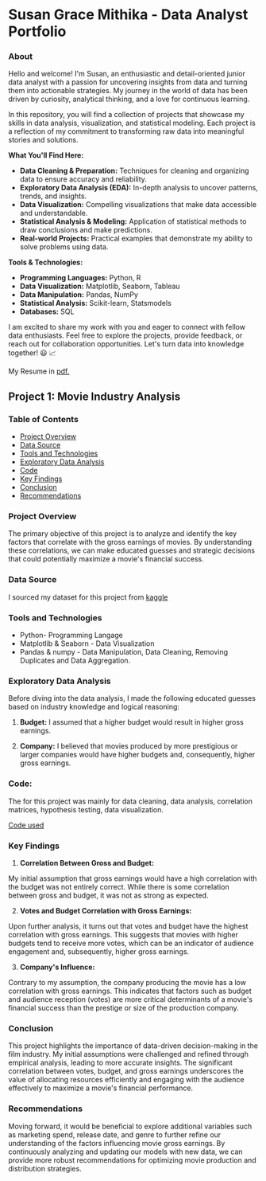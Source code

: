 # Susan Grace Mithika - Data Analyst Portfolio

### About
Hello and welcome! I'm Susan, an enthusiastic and detail-oriented junior data analyst with a passion for uncovering insights from data and turning them into actionable strategies. My journey in the world of data has been driven by curiosity, analytical thinking, and a love for continuous learning.

In this repository, you will find a collection of projects that showcase my skills in data analysis, visualization, and statistical modeling. Each project is a reflection of my commitment to transforming raw data into meaningful stories and solutions.

**What You'll Find Here:**
- **Data Cleaning & Preparation:** Techniques for cleaning and organizing data to ensure accuracy and reliability.
- **Exploratory Data Analysis (EDA):** In-depth analysis to uncover patterns, trends, and insights.
- **Data Visualization:** Compelling visualizations that make data accessible and understandable.
- **Statistical Analysis & Modeling:** Application of statistical methods to draw conclusions and make predictions.
- **Real-world Projects:** Practical examples that demonstrate my ability to solve problems using data.
  
**Tools & Technologies:**
- **Programming Languages:** Python, R
- **Data Visualization:** Matplotlib, Seaborn, Tableau
- **Data Manipulation:** Pandas, NumPy
- **Statistical Analysis:** Scikit-learn, Statsmodels
- **Databases:** SQL
  
I am excited to share my work with you and eager to connect with fellow data enthusiasts. Feel free to explore the projects, provide feedback, or reach out for collaboration opportunities. Let's turn data into knowledge together! 😃 📈

My Resume in [pdf.](https://github.com/SusanGrace1/SusanGrace_-Data_Analyst_Portfolio/blob/main/Susan%20Grace%20DA.%20Resume.pdf)

## Project 1: Movie Industry Analysis

### Table of Contents
- [Project Overview](#project_overview)
- [Data Source](#data_source)
- [Tools and Technologies](#tools_and_technologies)
- [Exploratory Data Analysis](#exploratory_data_analysis)
- [Code](#code)
- [Key Findings](#key_findings)
- [Conclusion](#conclusions)
- [Recommendations](#recommendations)






### Project Overview

The primary objective of this project is to analyze and identify the key factors that correlate with the gross earnings of movies. By understanding these correlations, we can make educated guesses and strategic decisions that could potentially maximize a movie's financial success.

### Data Source

I sourced my dataset for this project from [kaggle](https://www.kaggle.com/datasets/danielgrijalvas/movies)

### Tools and Technologies

- Python- Programming Langage
- Matplotlib & Seaborn - Data Visualization
- Pandas & numpy - Data Manipulation, Data Cleaning, Removing Duplicates and Data Aggregation.

### Exploratory Data Analysis

Before diving into the data analysis, I made the following educated guesses based on industry knowledge and logical reasoning:

1. **Budget:** I assumed that a higher budget would result in higher gross earnings.

2. **Company:** I believed that movies produced by more prestigious or larger companies would have higher budgets and, consequently, higher gross earnings.

### Code: 

The  for this project was mainly for data cleaning, data analysis, correlation matrices, hypothesis testing, data visualization.

[Code used](https://github.com/SusanGrace1/Grace-s_Portfolio/blob/main/_Movie%20Industry%20Data%20Analysis%20Code%20(1).ipynb) 

### Key Findings

1. **Correlation Between Gross and Budget:**

My initial assumption that gross earnings would have a high correlation with the budget was not entirely correct.
While there is some correlation between gross and budget, it was not as strong as expected.

2. **Votes and Budget Correlation with Gross Earnings:**
   
Upon further analysis, it turns out that votes and budget have the highest correlation with gross earnings.
This suggests that movies with higher budgets tend to receive more votes, which can be an indicator of audience engagement and, subsequently, higher gross earnings.

3. **Company's Influence:**

Contrary to my assumption, the company producing the movie has a low correlation with gross earnings.
This indicates that factors such as budget and audience reception (votes) are more critical determinants of a movie's financial success than the prestige or size of the production company.

### Conclusion

This project highlights the importance of data-driven decision-making in the film industry. My initial assumptions were challenged and refined through empirical analysis, leading to more accurate insights. The significant correlation between votes, budget, and gross earnings underscores the value of allocating resources efficiently and engaging with the audience effectively to maximize a movie's financial performance.

### Recommendations

Moving forward, it would be beneficial to explore additional variables such as marketing spend, release date, and genre to further refine our understanding of the factors influencing movie gross earnings. By continuously analyzing and updating our models with new data, we can provide more robust recommendations for optimizing movie production and distribution strategies.
















